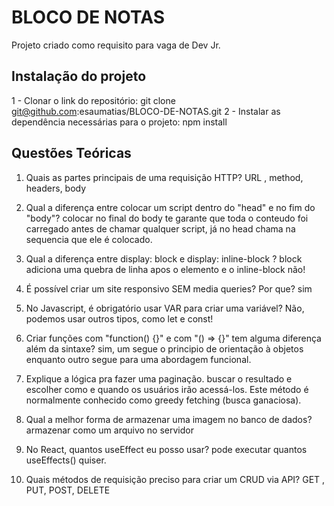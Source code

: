 # BLOCO DE NOTAS

Projeto criado como requisito para vaga de Dev Jr.

## Instalação do projeto

1 - Clonar o link do repositório: git clone git@github.com:esaumatias/BLOCO-DE-NOTAS.git
2 - Instalar as dependência necessárias para o projeto: npm install

## Questões Teóricas

1. Quais as partes principais de uma requisição HTTP?
  URL , method,  headers, body
  
2. Qual a diferença entre colocar um script dentro do "head" e no fim do "body"?
  colocar no final do body te garante que toda o conteudo foi carregado antes de chamar qualquer script, já no head chama na sequencia que ele é colocado.

3. Qual a diferença entre display: block e display: inline-block ?
  block adiciona uma quebra de linha apos o elemento e o inline-block não!

4. É possível criar um site responsivo SEM media queries? Por que?
sim

5. No Javascript, é obrigatório usar VAR para criar uma variável?
  Não, podemos usar outros tipos, como let e const!

6. Criar funções com "function() {}" e com "() => {}" tem alguma diferença além da sintaxe?
 sim, um segue o principio de orientação à objetos enquanto outro segue para uma abordagem funcional.

7. Explique a lógica pra fazer uma paginação.
  buscar o resultado e escolher como e quando os usuários irão acessá-los. Este método é normalmente conhecido como greedy fetching (busca ganaciosa).

8. Qual a melhor forma de armazenar uma imagem no banco de dados?
  armazenar como um arquivo no servidor

9. No React, quantos useEffect eu posso usar?
  pode executar quantos useEffects() quiser.

10. Quais métodos de requisição preciso para criar um CRUD via API?
  GET , PUT,  POST, DELETE